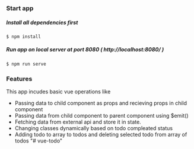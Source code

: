 ### Start app

##### Install all dependencies first

`$ npm install`

##### Run app on local server at port 8080 ( http://localhost:8080/ )

`$ npm run serve`

### Features

This app incudes basic vue operations like

- Passing data to child component as props and recieving props in child component
- Passing data from child component to parent component using \$emit()
- Fetching data from external api and store it in state.
- Changing classes dynamically based on todo compleated status
- Adding todo to array to todos and deleting selected todo from array of todos
  "# vue-todo"
